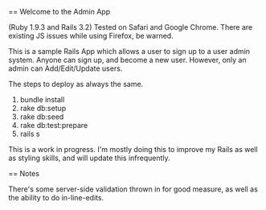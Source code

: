 == Welcome to the Admin App

(Ruby 1.9.3 and Rails 3.2)
Tested on Safari and Google Chrome. There are existing JS issues while using Firefox, be warned.

This is a sample Rails App which allows a user to sign up to a user admin system. Anyone can sign up, and become a new user. However, only an admin can Add/Edit/Update users. 

The steps to deploy as always the same.

1. bundle install
2. rake db:setup
3. rake db:seed
4. rake db:test:prepare
5. rails s

This is a work in progress. I'm mostly doing this to improve my Rails as well as styling skills, and will update this infrequently.

== Notes

There's some server-side validation thrown in for good measure, as well as the ability to do in-line-edits.